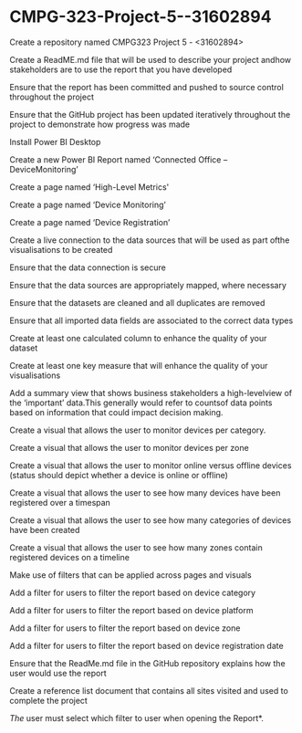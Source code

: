 # CMPG-323-Project-5--31602894

Create a repository named CMPG323 Project 5 - <31602894>

Create a ReadME.md file that will be used to describe your project andhow stakeholders are to use the report that you have developed

Ensure that the report has been committed and pushed to source control throughout the project

Ensure that the GitHub project has  been updated iteratively throughout the project to demonstrate how progress was made

Install Power BI Desktop

Create a new Power BI Report named ‘Connected Office – DeviceMonitoring’

Create a page named ‘High-Level Metrics'

Create a page named ‘Device Monitoring’

Create a page named ‘Device Registration’

Create a live connection to the data sources that will be used as part ofthe visualisations to be created

Ensure that the data connection is secure

Ensure that the data sources are appropriately mapped, where necessary

Ensure that the datasets are cleaned and all duplicates are removed

Ensure that all imported data fields are associated to the correct data types

Create at least one calculated column to enhance the quality of your dataset

Create at least one key measure that will enhance the quality of your visualisations

Add a summary view that shows business stakeholders a high-levelview of the ‘important’ data.This generally would refer to countsof data points based on information 
that could impact decision making.

Create a visual that allows the user to monitor devices per category.

Create a visual that allows the user to monitor devices per zone

Create a visual that allows the user to monitor online versus offline devices (status should depict whether a device is online or offline)

Create a visual that allows the user to see how many devices have been registered over a timespan

Create a visual that allows the user to see how many categories of  devices have been created

Create a visual that allows the user to see how many zones contain registered devices on a timeline

Make use of filters that can be applied across pages and visuals

Add a filter for users to filter the report based on device category

Add a filter for users to filter the report based on device platform

Add a filter for users to filter the report based on device zone

Add a filter for users to filter the report based on device registration date

Ensure that the ReadMe.md file in the GitHub repository explains how the user would use the report

Create a reference list document that contains all sites visited and used to complete the project



*The* user must select which filter to user when opening the Report*.  
